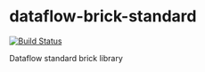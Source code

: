 # dataflow-brick-standard
[![Build Status](https://travis-ci.org/julbaxter/dataflow-brick-standard.svg?branch=master)](https://travis-ci.org/julbaxter/dataflow-brick-standard)

Dataflow standard brick library
